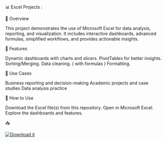 📊 Excel Projects :

📌 Overview

This project demonstrates the use of Microsoft Excel for data analysis, reporting, and visualization. It includes interactive dashboards, advanced formulas, simplified workflows, and provides actionable insights.

🚀 Features

Dynamic dashboards with charts and slicers.
PivotTables for better insights.
Sorting/Merging.
Data cleaning. ( with formulas )
Formatting.

🎯 Use Cases

Business reporting and decision-making
Academic projects and case studies
Data analysis practice

📖 How to Use

Download the Excel file(s) from this repository.
Open in Microsoft Excel.
Explore the dashboards and features.

📥

[![Download it](https://img.shields.io/badge/📥_Billionaires.xlsx-blue?style=for-the-badge)](./Billionaires.xlsx)
